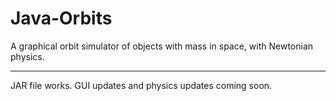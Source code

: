 # Java-Orbits
A graphical orbit simulator of objects with mass in space, with Newtonian physics.

--------------
JAR file works. GUI updates and physics updates coming soon.
